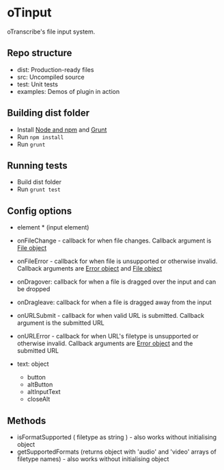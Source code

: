 # oTinput

oTranscribe's file input system.

## Repo structure

- dist: Production-ready files
- src: Uncompiled source
- test: Unit tests
- examples: Demos of plugin in action

## Building dist folder

- Install [Node and npm](https://nodejs.org) and [Grunt](http://gruntjs.com)
- Run `npm install`
- Run `grunt`

## Running tests

- Build dist folder
- Run `grunt test`

## Config options

- element * (input element)
- onFileChange - callback for when file changes. Callback argument is [File object](https://developer.mozilla.org/en/docs/Web/API/File)
- onFileError - callback for when file is unsupported or otherwise invalid. Callback arguments are [Error object](https://developer.mozilla.org/en-US/docs/Web/JavaScript/Reference/Global_Objects/Error) and [File object](https://developer.mozilla.org/en/docs/Web/API/File)
- onDragover: callback for when a file is dragged over the input and can be dropped
- onDragleave: callback for when a file is dragged away from the input
- onURLSubmit - callback for when valid URL is submitted. Callback argument is the submitted URL
- onURLError - callback for when URL's filetype is unsupported or otherwise invalid. Callback arguments are [Error object](https://developer.mozilla.org/en-US/docs/Web/JavaScript/Reference/Global_Objects/Error) and the submitted URL

- text: object
  - button
  - altButton
  - altInputText
  - closeAlt
  

## Methods

- isFormatSupported ( filetype as string ) - also works without initialising object
- getSupportedFormats (returns object with 'audio' and 'video' arrays of filetype names) - also works without initialising object
